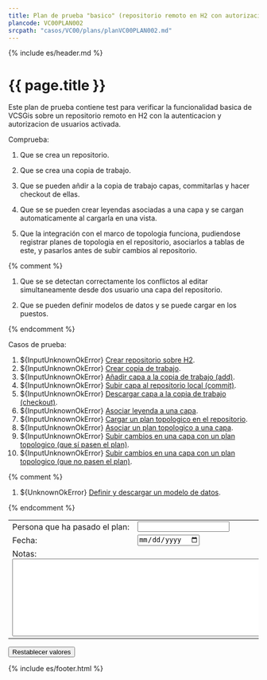 ```yaml
---
title: Plan de prueba "basico" (repositorio remoto en H2 con autorizacion)
plancode: VC00PLAN002
srcpath: "casos/VC00/plans/planVC00PLAN002.md"
---
```


{% include es/header.md %}

# {{ page.title }}

Este plan de prueba contiene test para verificar la funcionalidad basica de VCSGis sobre 
un repositorio remoto en H2 con la autenticacion y autorizacion de usuarios activada.

<div class="noprint">
<style scoped>
@media print{
   .noprint{
       display:none;
   }
}
</style>
   
Comprueba:
1. Que se crea un repositorio.
1. Que se crea una copia de trabajo.
1. Que se pueden añdir a la copia de trabajo capas, commitarlas y hacer checkout de ellas.

1. Que se se pueden crear leyendas asociadas a una capa y se cargan automaticamente al cargarla en una vista.

1. Que la integración con el marco de topologia funciona, pudiendose registrar planes
  de topologia en el repositorio, asociarlos a tablas de este, y pasarlos antes de subir cambios
  al repositorio.

{% comment %}

1. Que se se detectan correctamente los conflictos al editar simultaneamente desde dos usuario una capa del repositorio.

1. Que se pueden definir modelos de datos y se puede cargar en los puestos.

{% endcomment %}
</div>
   
Casos de prueba:
1. ${InputUnknownOkError} [Crear repositorio sobre H2](../CR00/CP001/testVC00CR00CP001.md).
1. ${InputUnknownOkError} [Crear copia de trabajo](../CW00/CP002/testVC00CW00CP002.md).
1. ${InputUnknownOkError} [Añadir capa a la copia de trabajo (add)](../AD00/CP002/testVC00AD00CP002.md).
1. ${InputUnknownOkError} [Subir capa al repositorio local (commit)](../SY00/CP002/testVC00SY00CP002.md).
1. ${InputUnknownOkError} [Descargar capa a la copia de trabajo (checkout)](../CO00/CP002/testVC00CO00CP002.md).
1. ${InputUnknownOkError} [Asociar leyenda a una capa](CP003/testVC00RE00CP003.md).
1. ${InputUnknownOkError} [Cargar un plan topologico en el repositorio](../TP00/CP000/testVC00TP00CP000.md).
1. ${InputUnknownOkError} [Asociar un plan topologico a una capa](../TP00/CP001/testVC00TP00CP001.md).
1. ${InputUnknownOkError} [Subir cambios en una capa con un plan topologico (que sí pasen el plan)](../TP00/CP002/testVC00TP00CP002.md).
1. ${InputUnknownOkError} [Subir cambios en una capa con un plan topologico (que no pasen el plan)](../TP00/CP003/testVC00TP00CP003.md).

{% comment %}

1. ${UnknownOkError} [Definir y descargar un modelo de datos](CP003/testVC00RE00CP003.md).

{% endcomment %}

<table border="0">
<tr>
<td>Persona&nbsp;que&nbsp;ha&nbsp;pasado&nbsp;el&nbsp;plan:</td><td width="90%"><input type="text"></td>
</tr>
<tr>
<td>Fecha:</td><td><input type="date"></td>
</tr>
<tr>
<td colspan="2">Notas:<br><textarea rows="10" cols="80"></textarea></td>
</tr>
</table>
<input type="button" value="Restablecer valores" onClick="location.href=location.href">

{% include es/footer.html %}
